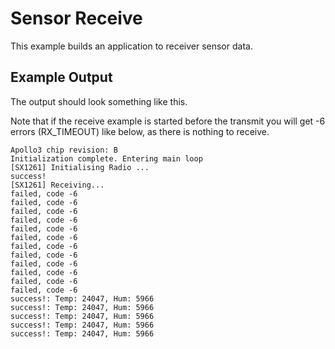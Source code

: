 Sensor Receive
==============

This example builds an application to receiver sensor data.

## Example Output

The output should look something like this.

Note that if the receive example is started before the transmit you will get
-6 errors (RX_TIMEOUT) like below, as there is nothing to receive.

```
Apollo3 chip revision: B
Initialization complete. Entering main loop
[SX1261] Initialising Radio ...
success!
[SX1261] Receiving...
failed, code -6
failed, code -6
failed, code -6
failed, code -6
failed, code -6
failed, code -6
failed, code -6
failed, code -6
failed, code -6
failed, code -6
failed, code -6
failed, code -6
success!: Temp: 24047, Hum: 5966
success!: Temp: 24047, Hum: 5966
success!: Temp: 24047, Hum: 5966
success!: Temp: 24047, Hum: 5966
success!: Temp: 24047, Hum: 5966
```